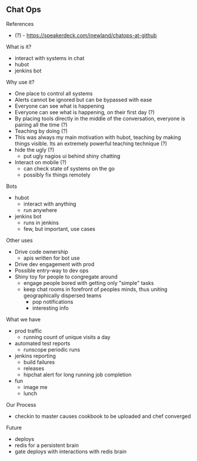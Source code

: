 Chat Ops
---

References
* (?) - https://speakerdeck.com/jnewland/chatops-at-github

What is it?
* interact with systems in chat
* hubot
* jenkins bot

Why use it?
* One place to control all systems
* Alerts cannot be ignored but can be bypassed with ease
* Everyone can see what is happening
* Everyone can see what is happening, on their first day (?)
* By placing tools directly in the middle of the conversation, everyone is pairing all the time (?)
* Teaching by doing (?)
* This was always my main motivation with hubot, teaching by making things visible.  Its an extremely powerful teaching technique (?)
* hide the ugly (?)
  * put ugly nagios ui behind shiny chatting
* Interact on mobile (?)
  * can check state of systems on the go
  * possibly fix things remotely

Bots
* hubot
  * interact with anything
  * run anywhere
* jenkins bot
  * runs in jenkins
  * few, but important, use cases

Other uses
* Drive code ownership
  * apis written for bot use
* Drive dev engagement with prod
* Possible entry-way to dev ops
* Shiny toy for people to congregate around
  * engage people bored with getting only "simple" tasks
  * keep chat rooms in forefront of peoples minds, thus uniting geographically dispersed teams
    * pop notifications
    * interesting info

What we have
* prod traffic
  * running count of unique visits a day
* automated test reports
  * runscope periodic runs
* jenkins reporting
  * build failures
  * releases
  * hipchat alert for long running job completion
* fun
  * image me
  * lunch

Our Process
* checkin to master causes cookbook to be uploaded and chef converged

Future
* deploys
* redis for a persistent brain
* gate deploys with interactions with redis brain
